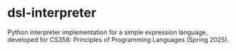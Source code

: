 # dsl-interpreter
Python interpreter implementation for a simple expression language, developed for CS358: Principles of Programming Languages (Spring 2025).
